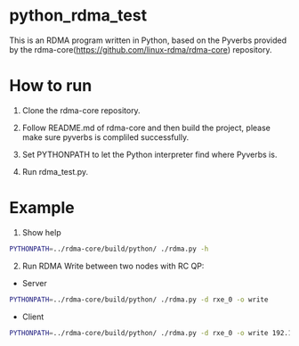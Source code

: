 # python_rdma_test

This is an RDMA program written in Python, based on the Pyverbs provided by the rdma-core(https://github.com/linux-rdma/rdma-core) repository.



# How to run

1. Clone the rdma-core repository.

2. Follow README.md of rdma-core and then build the project, please make sure pyverbs is compliled successfully.

3. Set PYTHONPATH to let the Python interpreter find where Pyverbs is.

4. Run rdma_test.py.



# Example

1. Show help
  ```bash
 PYTHONPATH=../rdma-core/build/python/ ./rdma.py -h
  ```

2. Run RDMA Write between two nodes with RC QP:
- Server
```bash
PYTHONPATH=../rdma-core/build/python/ ./rdma.py -d rxe_0 -o write
```

- Client
```bash
PYTHONPATH=../rdma-core/build/python/ ./rdma.py -d rxe_0 -o write 192.168.xx.xx
```
